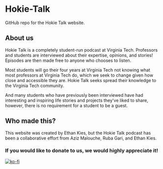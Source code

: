 # Hokie-Talk
GitHub repo for the Hokie Talk website.

## About us
Hokie Talk is a completely student-run podcast at Virginia Tech. Professors and students are interviewed about their expertise, opinions, and stories! Episodes are then made free to anyone who chooses to listen.

Most students will go their four years at Virginia Tech not knowing what most professors at Virginia Tech do, which we seek to change given how close and accessible they are. Hokie Talk seeks spread their knowledge to the Virginia Tech community.

And many students who have previously been interviewed have had interesting and inspiring life stories and projects they've liked to share, however, there is no requirement for a student to be a guest.

## Who made this?

This website was created by Ethan Kies, but the Hokie Talk podcast has been a collaborative effort from Aziz Malouche, Ruba Gari, and Ethan Kies.

### If you would like to donate to us, we would highly appreciate it!
 
[![ko-fi](https://ko-fi.com/img/githubbutton_sm.svg)](https://ko-fi.com/I2I06XBE3)
